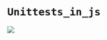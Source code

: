 # `Unittests_in_js`
![](https://buildwithangga.com/storage/assets/thumbnail_tips/dJhRJED4GAeEOdmUOLMjvN2L6r2GhEmO97qDzI0B.png)
